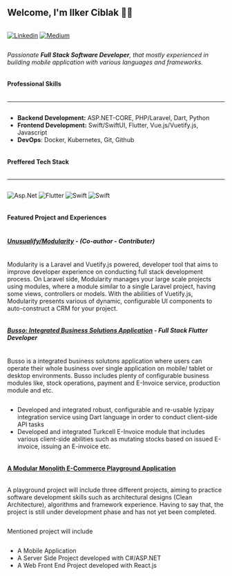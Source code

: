 ## Welcome, I'm Ilker Ciblak 👋🏼
<span style="display: flex">
<div style="display: flex;flex-direction: column">

<!-- [![Static Badge](https://img.shields.io/badge/Twitter-black?style=for-the-badge&logo=X&logoColor=%23FFFFFF&link=https%3A%2F%2Fx.com%2Filker_exe)](https://x.com/ilker_exe) -->
[![Linkedin](https://img.shields.io/badge/LINKEDIN-blue?style=for-the-badge&logo=linkedin&color=%230A66C2&link=https%3A%2F%2Fwww.linkedin.com%2Fin%2Filkerciblak%2F)](https://www.linkedin.com/in/ilkerciblak/)
[![Medium](https://img.shields.io/badge/MEDIUM-black?style=for-the-badge&logo=medium&color=FFFFFF&logoColor=000000&link=https%3A%2F%2Fwww.linkedin.com%2Fin%2Filkerciblak%2F)]()

<em> Passionate <b>Full Stack Software Developer</b>, that mostly experienced in building mobile application with various languages and frameworks.</em>
<!-- <img style="align-self: flex-end;" width="150" src="_https://media2.giphy.com/media/zhYSVCirREeIZtONCI/giphy.gif"> -->

#### Professional Skills
<hr>

- **Backend Development:** ASP.NET-CORE, PHP/Laravel, Dart, Python
- **Frontend Development:** Swift/SwiftUI, Flutter, Vue.js/Vuetify.js, Javascript
- **DevOps**: Docker, Kubernetes, Git, Github
<!-- - **Others**: Redis, RabbitMQ, -->

#### Preffered Tech Stack
<hr>

![Asp.Net](https://img.shields.io/badge/.NET%20CORE-512BD4?style=flat-square&logo=dotnet&logoColor=white)
![Flutter](https://img.shields.io/badge/Flutter-%2302569B?style=flat-square&logo=Flutter&logoColor=%23F8f8ff)
![Swift](https://img.shields.io/badge/Swift-%23F05138?style=flat-square&logo=Swift&logoColor=%23F8f8ff&labelColor=%23F05138)
![Swift](https://img.shields.io/badge/SwiftUI-FFFFFF?style=flat-square&logo=Swift&logoColor=%23123456)

#### Featured Project and Experiences

##### [Unusualify/Modularity](https://github.com/unusualify/modularity) - (Co-author - Contributer)

Modularity is a Laravel and Vuetify.js powered, developer tool that aims to improve developer experience on conducting full stack development process. On Laravel side, Modularity manages your large scale projects using modules, where a module similar to a single Laravel project, having some views, controllers or models. With the abilities of Vuetify.js, Modularity presents various of dynamic, configurable UI components to auto-construct a CRM for your project.

##### [Busso: Integrated Business Solutions Application](https://apps.apple.com/ye/app/busso/id1661615084?platform=iphone) - Full Stack Flutter Developer

Busso is a integrated business solutons application where users can operate their whole business over single application on mobile/ tablet or desktop environments. Busso includes plenty of configurable business modules like, stock operations, payment and E-Invoice service, production module and etc.

* Developed and integrated robust, configurable and re-usable Iyzipay integration service using Dart language in order to conduct client-side API tasks
* Developed and integrated Turkcell E-Invoice module that includes various client-side abilities such as mutating stocks based on issued E-invoice, issuing an E-invoice etc.

#### [A Modular Monolith E-Commerce Playground Application](https://github.com/ilkerciblak/moddev.shop)

A playground project will include three different projects, aiming to practice
software development skills such as architectural designs (Clean Architecture), algorithms and framework
experience. Having to say that, the project is still under development phase and has not yet been completed.



Mentioned project will include 
- A Mobile Application
- A Server Side Project developed with C#/ASP.NET
- A Web Front End Project developed with React.js


